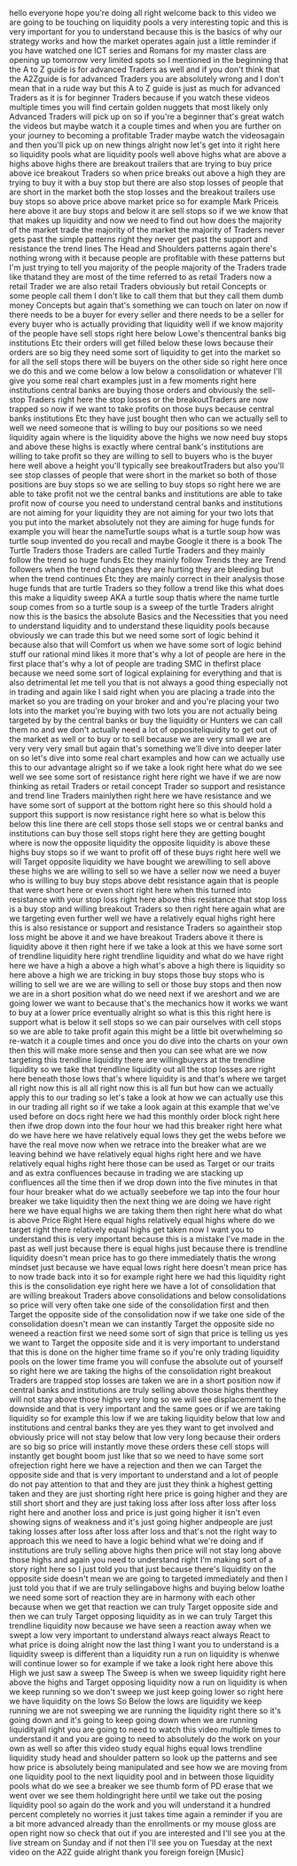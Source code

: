 hello everyone hope you're doing all right welcome back to this video we are going to be touching on liquidity pools a very interesting topic and this is very important for you to understand because this is the basics of why our strategy works and how the market operates again just a little reminder if you have watched one ICT series and Romans for my master class are opening up tomorrow very limited spots so I mentioned in the beginning that the A to Z guide is for advanced Traders as well and if you don't think that the A2Zguide is for advanced Traders you are absolutely wrong and I don't mean that in a rude way but this A to Z guide is just as much for advanced Traders as it is for beginner Traders because if you watch these videos multiple times you will find certain golden nuggets that most likely only Advanced Traders will pick up on so if you're a beginner that's great watch the videos but maybe watch it a couple times and when you are further on your journey to becoming a profitable Trader maybe watch the videosagain and then you'll pick up on new things alright now let's get into it right here so liquidity pools what are liquidity pools well above highs what are above a highs above highs there are breakout trailers that are trying to buy price above ice breakout Traders so when price breaks out above a high they are trying to buy it with a buy stop but there are also stop losses of people that are short in the market both the stop losses and the breakout trailers use buy stops so above price above market price so for example Mark Priceis here above it are buy stops and below it are sell stops so if we we know that that makes up liquidity and now we need to find out how does the majority of the market trade the majority of the market the majority of Traders never gets past the simple patterns right they never get past the support and resistance the trend lines The Head and Shoulders patterns again there's nothing wrong with it because people are profitable with these patterns but I'm just trying to tell you majority of the people majority of the Traders trade like thatand they are most of the time referred to as retail Traders now a retail Trader we are also retail Traders obviously but retail Concepts or some people call them I don't like to call them that but they call them dumb money Concepts but again that's something we can touch on later on now if there needs to be a buyer for every seller and there needs to be a seller for every buyer who is actually providing that liquidity well if we know majority of the people have sell stops right here below Lowe's thencentral banks big institutions Etc their orders will get filled below these lows because their orders are so big they need some sort of liquidity to get into the market so for all the sell stops there will be buyers on the other side so right here once we do this and we come below a low below a consolidation or whatever I'll give you some real chart examples just in a few moments right here institutions central banks are buying those orders and obviously the sell-stop Traders right here the stop losses or the breakoutTraders are now trapped so now if we want to take profits on those buys because central banks institutions Etc they have just bought then who can we actually sell to well we need someone that is willing to buy our positions so we need liquidity again where is the liquidity above the highs we now need buy stops and above these highs is exactly where central bank's institutions are willing to take profit so they are willing to sell to buyers who is the buyer here well above a height you'll typically see breakoutTraders but also you'll see stop classes of people that were short in the market so both of those positions are buy stops so we are selling to buy stops so right here we are able to take profit not we the central banks and institutions are able to take profit now of course you need to understand central banks and institutions are not aiming for your liquidity they are not aiming for your two lots that you put into the market absolutely not they are aiming for huge funds for example you will hear the nameTurtle soups what is a turtle soup how was turtle soup invented do you recall and maybe Google it there is a book The Turtle Traders those Traders are called Turtle Traders and they mainly follow the trend so huge funds Etc they mainly follow Trends they are Trend followers when the trend changes they are hurting they are bleeding but when the trend continues Etc they are mainly correct in their analysis those huge funds that are turtle Traders so they follow a trend like this what does this make a liquidity sweep AKA a turtle soup thatis where the name turtle soup comes from so a turtle soup is a sweep of the turtle Traders alright now this is the basics the absolute Basics and the Necessities that you need to understand liquidity and to understand these liquidity pools because obviously we can trade this but we need some sort of logic behind it because also that will Comfort us when we have some sort of logic behind stuff our rational mind likes it more that's why a lot of people are here in the first place that's why a lot of people are trading SMC in thefirst place because we need some sort of logical explaining for everything and that is also detrimental let me tell you that is not always a good thing especially not in trading and again like I said right when you are placing a trade into the market so you are trading on your broker and and you're placing your two lots into the market you're buying with two lots you are not actually being targeted by by the central banks or buy the liquidity or Hunters we can call them no and we don't actually need a lot of oppositeliquidity to get out of the market as well or to buy or to sell because we are very small we are very very very small but again that's something we'll dive into deeper later on so let's dive into some real chart examples and how can we actually use this to our advantage alright so if we take a look right here what do we see well we see some sort of resistance right here right we have if we are now thinking as retail Traders or retail concept Trader so support and resistance and trend line Traders mainlythen right here we have resistance and we have some sort of support at the bottom right here so this should hold a support this support is now resistance right here so what is below this below this line there are cell stops those sell stops we or central banks and institutions can buy those sell stops right here they are getting bought where is now the opposite liquidity the opposite liquidity is above these highs buy stops so if we want to profit off of these buys right here well we will Target opposite liquidity we have bought we arewilling to sell above these highs we are willing to sell so we have a seller now we need a buyer who is willing to buy buy stops above debt resistance again that is people that were short here or even short right here when this turned into resistance with your stop loss right here above this resistance that stop loss is a buy stop and willing breakout Traders so then right here again what are we targeting even further well we have a relatively equal highs right here this is also resistance or support and resistance Traders so againtheir stop loss might be above it and we have breakout Traders above it there is liquidity above it then right here if we take a look at this we have some sort of trendline liquidity here right trendline liquidity and what do we have right here we have a high a above a high what's above a high there is liquidity so here above a high we are tricking in buy stops those buy stops who is willing to sell we are we are willing to sell or those buy stops and then now we are in a short position what do we need next if we areshort and we are going lower we want to because that's the mechanics how it works we want to buy at a lower price eventually alright so what is this this right here is support what is below it sell stops so we can pair ourselves with cell stops so we are able to take profit again this might be a little bit overwhelming so re-watch it a couple times and once you do dive into the charts on your own then this will make more sense and then you can see what are we now targeting this trendline liquidity there are willingbuyers at the trendline liquidity so we take that trendline liquidity out all the stop losses are right here beneath those lows that's where liquidity is and that's where we target all right now this is all all right now this is all fun but how can we actually apply this to our trading so let's take a look at how we can actually use this in our trading all right so if we take a look again at this example that we've used before on docs right here we had this monthly order block right here then ifwe drop down into the four hour we had this breaker right here what do we have here we have relatively equal lows they get the webs before we have the real move now when we retrace into the breaker what are we leaving behind we have relatively equal highs right here and we have relatively equal highs right here those can be used as Target or our traits and as extra confluences because in trading we are stacking up confluences all the time then if we drop down into the five minutes in that four hour breaker what do we actually seebefore we tap into the four hour breaker we take liquidity then the next thing we are doing we have right here we have equal highs we are taking them then right here what do what is above Price Right Here equal highs relatively equal highs where do we target right there relatively equal highs get taken now I want you to understand this is very important because this is a mistake I've made in the past as well just because there is equal highs just because there is trendline liquidity doesn't mean price has to go there immediately thatis the wrong mindset just because we have equal lows right here doesn't mean price has to now trade back into it so for example right here we had this liquidity right this is the consolidation eye right here we have a lot of consolidation that are willing breakout Traders above consolidations and below consolidations so price will very often take one side of the consolidation first and then Target the opposite side of the consolidation now if we take one side of the consolidation doesn't mean we can instantly Target the opposite side no weneed a reaction first we need some sort of sign that price is telling us yes we want to Target the opposite side and it is very important to understand that this is done on the higher time frame so if you're only trading liquidity pools on the lower time frame you will confuse the absolute out of yourself so right here we are taking the highs of the consolidation right breakout Traders are trapped stop losses are taken we are in a short position now if central banks and institutions are truly selling above those highs thenthey will not stay above those highs very long so we will see displacement to the downside and that is very important and the same goes or if we are taking liquidity so for example this low if we are taking liquidity below that low and institutions and central banks they are yes they want to get involved and obviously price will not stay below that low very long because their orders are so big so price will instantly move these orders these cell stops will instantly get bought boom just like that so we need to have some sort ofrejection right here we have a rejection and then we can Target the opposite side and that is very important to understand and a lot of people do not pay attention to that and they are just they think a highest getting taken and they are just shorting right here price is going higher and they are still short short and they are just taking loss after loss after loss after loss right here and another loss and price is just going higher it isn't even showing signs of weakness and it's just going higher andpeople are just taking losses after loss after loss after loss and that's not the right way to approach this we need to have a logic behind what we're doing and if institutions are truly selling above highs then price will not stay long above those highs and again you need to understand right I'm making sort of a story right here so I just told you that just because there's liquidity on the opposite side doesn't mean we are going to targeted immediately and then I just told you that if we are truly sellingabove highs and buying below loathe we need some sort of reaction they are in harmony with each other because when we get that reaction we can truly Target opposite side and then we can truly Target opposing liquidity as in we can truly Target this trendline liquidity now because we have seen a reaction away when we swept a low very important to understand always react always React to what price is doing alright now the last thing I want you to understand is a liquidity sweep is different than a liquidity run a run on liquidity is whenwe will continue lower so for example if we take a look right here above this High we just saw a sweep The Sweep is when we sweep liquidity right here above the highs and Target opposing liquidity now a run on liquidity is when we keep running so we don't sweep we just keep going lower so right here we have liquidity on the lows So Below the lows are liquidity we keep running we are not sweeping we are running the liquidity right there so it's going down and it's going to keep going down when we are running liquidityall right you are going to need to watch this video multiple times to understand it and you are going to need to absolutely do the work on your own as well so after this video study equal highs equal lows trendline liquidity study head and shoulder pattern so look up the patterns and see how price is absolutely being manipulated and see how we are moving from one liquidity pool to the next liquidity pool and in between those liquidity pools what do we see a breaker we see thumb form of PD erase that we went over we see them holdingright here until we take out the posing liquidity pool so again do the work and you will understand it a hundred percent completely no worries it just takes time again a reminder if you are a bit more advanced already than the enrollments or my mouse gloss are open right now so check that out if you are interested and I'll see you at the live stream on Sunday and if not then I'll see you on Tuesday at the next video on the A2Z guide alright thank you foreign foreign [Music]